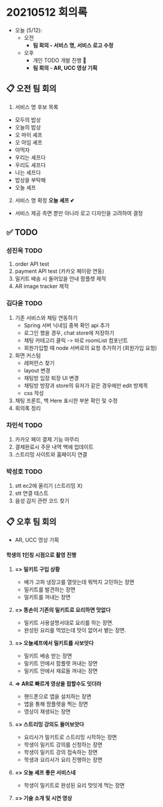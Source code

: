 # 20210512 회의록

- 오늘 (5/12): 
    - 오전 
        - **팀 회의 - 서비스 명, 서비스 로고 수정**
    - 오후  
        - 개인 TODO 개발 진행 :punch:
        - **팀 회의 - AR, UCC 영상 기획**  

## :clipboard: 오전 팀 회의

1. 서비스 명 후보 목록
- 모두의 밥상
- 오늘의 밥상
- 오 마이 셰프
- 오 아임 셰프
- 야먹자
- 우리는 셰프다
- 우리도 셰프다
- 나는 셰프다
- 밥상을 부탁해
- 오늘 셰프

2. 서비스 명 확정
**오늘 셰프** :two_hearts:
- 서비스 제공 측면 뿐만 아니라 로고 디자인을 고려하여 결정

## :white_check_mark: TODO
### 성진옥 TODO
1. order API test
2. payment API test (카카오 페이랑 연동)
3. 밀키트 배송 시 들어있을 안내 팜플렛 제작
4. AR image tracker 제작

### 김다윤 TODO
1. 기존 서비스와 채팅 연동하기
    - Spring 서버 닉네임 중복 확인 api 추가
    - 로그인 했을 경우, chat store에 저장하기
    - 채팅 카테고리 클릭 -> 바로 roomList 컴포넌트
    - 회원가입할 때 node 서버로의 요청 추가하기 (회원가입 요청)
2. 화면 커스텀
    - 레퍼런스 찾기
    - layout 변경
    - 채팅방 입장 퇴장 UI 변경
    - 채팅방 방장과 store의 유저가 같은 경우에만 edit 방제목
    - css 작성
3. 채팅 프론트, 백 Here 표시한 부분 확인 및 수정
4. 회의록 정리

### 차민석 TODO
1. 카카오 페이 결제 기능 마무리
2. 결제완료시 주문 내역 백에 업데이트
3. 스트리밍 사이트와 홈페이지 연결
### 박성호 TODO
1. stt ec2에 올리기 (스트리밍 X)
2. stt 연결 테스트
3. 음성 감지 관련 코드 찾기

## :clipboard: 오후 팀 회의
- AR, UCC 영상 기획

#### 학생의 1인칭 시점으로 촬영 진행
1. **=> 밀키트 구입 상황**
    + 배가 고파 냉장고를 열엇는데 뭐먹지 고민하는 장면
    + 밀키트를 발견하는 장면
    + 밀키트를 꺼내는 장면

2. **=> 똥손이 기존의 밀키트로 요리하면 맛없다**
    + 밀키트 사용설명서대로 요리를 하는 장면.
    + 완성된 요리를 먹었는데 맛이 없어서 뱉는 장면.

3. **=> 오늘셰프에서 밀키트를 사보앗다**
    + 밀키트 배송 받는 장면
    + 밀키트 안에서 팜플렛 꺼내는 장면
    + 밀키트 안에서 재료들 꺼내는 장면

4. **=> AR로 빠르게 영상을 접할수도 잇더라**
    + 핸드폰으로 앱을 설치하는 장면
    + 앱을 통해 팜플렛을 찍는 장면
    + 영상이 재생되는 장면

5. **=> 스트리밍 강의도 들어보앗다**
    + 요리사가 밀키트로 스트리밍 시작하는 장면
    + 학생이 밀키트 강의를 신청하는 장면
    + 학생이 밀키트 강의 접속하는 장면
    + 학생과 요리사가 요리 진행하는 장면

6. **=> 오늘 셰프 좋은 서비스네**
    + 학생이 밀키트로 완성된 요리 맛잇게 먹는 장면

7. **=> 기술 소개 및 시연 영상**
